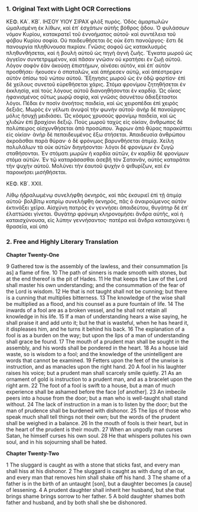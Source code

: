 ### 1. Original Text with Light OCR Corrections

ΚΕΦ. ΚΑ΄. ΚΒ΄. ΙΗΣΟΥ ΥΙΟΥ ΣΙΡΑΧ
φλὸξ πυρός. Ὁδὸς ἁμαρτωλῶν ὡμαλισμένη ἐκ λίθων, καὶ ἐπ᾿ ἐσχάτων αὐτῆς βόθρος ᾅδου. Ὁ φυλάσσων νόμον Κυρίου, κατακρατεῖ τοῦ ἐννοήματος αὐτοῦ· καὶ συντέλεια τοῦ φόβου Κυρίου σοφία. Οὐ παιδευθήσεται ὃς οὐκ ἔστι πανοῦργος· ἔστι δὲ πανουργία πληθύνουσα πικρίαν. Γνῶσις σοφοῦ ὡς κατακλυσμὸς πληθυνθήσεται, καὶ ἡ βουλὴ αὐτοῦ ὡς πηγὴ ἁγνὴ ζωῆς. Ἔγκατα μωροῦ ὡς ἀγγεῖον συντετριμμένον, καὶ πᾶσαν γνῶσιν οὐ κρατήσει ἐν ζωῇ αὐτοῦ. Λόγον σοφὸν ἐὰν ἀκούσῃ ἐπιστήμων, αἰνέσει αὐτόν, καὶ ἐπ᾿ αὐτὸν προσθήσει· ἤκουσεν ὁ σπαταλῶν, καὶ ἀπήρεσεν αὐτῷ, καὶ ἀπέστρεψεν αὐτὸν ὀπίσω τοῦ νώτου αὐτοῦ. Ἔξηγησις μωροῦ ὡς ἐν ὁδῷ φορτίον· ἐπὶ δὲ χείλους συνετοῦ εὑρεθήσεται χάρις. Στόμα φρονίμου ζητηθήσεται ἐν ἐκκλησίᾳ, καὶ τοὺς λόγους αὐτοῦ διανοηθήσονται ἐν καρδίᾳ. Ὡς οἶκος ἠφανισμένος οὕτως μωρῷ σοφίᾳ, καὶ γνῶσις ἀσυνέτου ἀδιεξέταστοι λόγοι. Πέδαι ἐν ποσὶν ἀνοήτοις παιδεία, καὶ ὡς χειροπέδαι ἐπὶ χειρὸς δεξιᾶς. Μωρὸς ἐν γέλωτι ἀνυψοῖ τὴν φωνὴν αὐτοῦ· ἀνὴρ δὲ πανοῦργος μόλις ἡσυχῇ μειδιάσει. Ὡς κόσμος χρυσούς φρονίμῳ παιδεία, καὶ ὡς χλιδὼν ἐπὶ βραχίονι δεξιῷ. Ποὺς μωροῦ ταχὺς εἰς οἰκίαν, ἄνθρωπος δὲ πολύπειρος αἰσχυνθήσεται ἀπὸ προσώπου. Ἄφρων ἀπὸ θύρας παρακύπτει εἰς οἰκίαν· ἀνὴρ δὲ πεπαιδευμένος ἔξω στήσεται. Ἀπαιδευσία ἀνθρώπου ἀκροᾶσθαι παρὰ θύραν· ὁ δὲ φρόνιμος βαρυνθήσεται ἀτιμίᾳ. Χείλη πολυλάλων τὰ οὐκ αὐτῶν διηγήσονται· λόγοι δὲ φρονίμων ἐν ζυγῷ σταθήσονται. Ἐν στόματι μωρῶν ἡ καρδία αὐτῶν, ἐν καρδίᾳ δὲ φρονίμων στόμα αὐτῶν. Ἐν τῷ καταράσασθαι ἀσεβῆ τὸν Σατανᾶν, αὐτὸς καταρᾶται τὴν ψυχὴν αὐτοῦ. Μολύνει τὴν ἑαυτοῦ ψυχὴν ὁ ψιθυρίζων, καὶ ἐν παροικήσει μισήθήσεται.

ΚΕΦ. ΚΒ΄. ΧΧΙΙ.

Λίθῳ ἡδραλωμένῳ συνελήφθη ὀκνηρός, καὶ πᾶς ἐκσυριεῖ ἐπὶ τῇ ἀτιμίᾳ αὐτοῦ· βολβίτῳ κοπρίῳ συνελήφθη ὀκνηρός, πᾶς ὁ ἀναιρούμενος αὐτὸν ἐκτινάξει χεῖρα. Αἰσχύνη πατρὸς ἐν γεννήσει ἀπαιδεύτου, θυγάτηρ δὲ ἐπ᾿ ἐλαττώσει γίνεται. Θυγάτηρ φρόνιμη κληρονομήσει ἄνδρα αὐτῆς, καὶ ἡ καταισχύνουσα, εἰς λύπην γεννήσαντος· πατέρα καὶ ἄνδρα καταισχύνει ἡ θρασεῖα, καὶ ὑπὸ

### 2. Free and Highly Literary Translation

**Chapter Twenty-One**

9 Gathered tow is the assembly of the lawless,
and their consummation [is as] a flame of fire.
10 The path of sinners is made smooth with stones,
but at the end thereof is the pit of Hades.
11 He that keeps the Law of the Lord shall master his own understanding;
and the consummation of the fear of the Lord is wisdom.
12 He that is not taught shall not be cunning;
but there is a cunning that multiplies bitterness.
13 The knowledge of the wise shall be multiplied as a flood,
and his counsel as a pure fountain of life.
14 The inwards of a fool are as a broken vessel,
and he shall not retain all knowledge in his life.
15 If a man of understanding hears a wise saying,
he shall praise it and add unto it;
but he that is wasteful, when he has heard it, it displeases him,
and he turns it behind his back.
16 The explanation of a fool is as a burden on the way;
but upon the lips of a man of understanding shall grace be found.
17 The mouth of a prudent man shall be sought in the assembly,
and his words shall be pondered in the heart.
18 As a house laid waste, so is wisdom to a fool;
and the knowledge of the unintelligent are words that cannot be examined.
19 Fetters upon the feet of the unwise is instruction,
and as manacles upon the right hand.
20 A fool in his laughter raises his voice;
but a prudent man shall scarcely smile quietly.
21 As an ornament of gold is instruction to a prudent man,
and as a bracelet upon the right arm.
22 The foot of a fool is swift to a house,
but a man of much experience shall be ashamed before the face [of another].
23 An imbecile peers into a house from the door;
but a man who is well-taught shall stand without.
24 The lack of instruction in a man is to listen by the door;
but the man of prudence shall be burdened with dishonor.
25 The lips of those who speak much shall tell things not their own;
but the words of the prudent shall be weighed in a balance.
26 In the mouth of fools is their heart,
but in the heart of the prudent is their mouth.
27 When an ungodly man curses Satan,
he himself curses his own soul.
28 He that whispers pollutes his own soul,
and in his sojourning shall be hated.

**Chapter Twenty-Two**

1 The sluggard is caught as with a stone that sticks fast,
and every man shall hiss at his dishonor.
2 The sluggard is caught as with dung of an ox,
and every man that removes him shall shake off his hand.
3 The shame of a father is in the birth of an untaught [son],
but a daughter becomes [a cause] of lessening.
4 A prudent daughter shall inherit her husband,
but she that brings shame brings sorrow to her father.
5 A bold daughter shames both father and husband,
and by both shall she be dishonored.